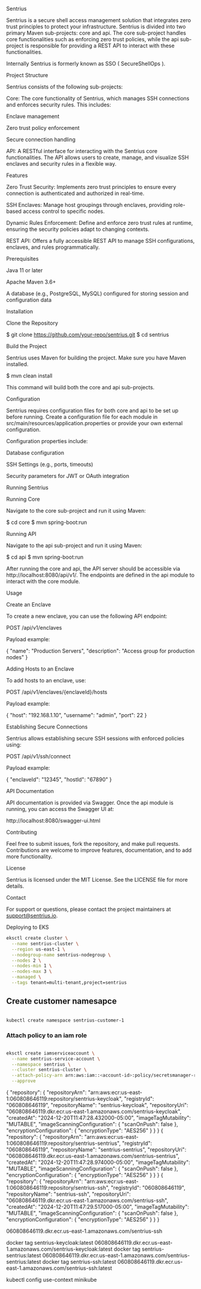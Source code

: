 Sentrius

Sentrius is a secure shell access management solution that integrates zero trust principles to protect your infrastructure. Sentrius is divided into two primary Maven sub-projects: core and api. The core sub-project handles core functionalities such as enforcing zero trust policies, while the api sub-project is responsible for providing a REST API to interact with these functionalities.

Internally Sentrius is formerly known as SSO ( SecureShellOps ). 

Project Structure

Sentrius consists of the following sub-projects:

Core: The core functionality of Sentrius, which manages SSH connections and enforces security rules. This includes:

Enclave management

Zero trust policy enforcement

Secure connection handling

API: A RESTful interface for interacting with the Sentrius core functionalities. The API allows users to create, manage, and visualize SSH enclaves and security rules in a flexible way.

Features

Zero Trust Security: Implements zero trust principles to ensure every connection is authenticated and authorized in real-time.

SSH Enclaves: Manage host groupings through enclaves, providing role-based access control to specific nodes.

Dynamic Rules Enforcement: Define and enforce zero trust rules at runtime, ensuring the security policies adapt to changing contexts.

REST API: Offers a fully accessible REST API to manage SSH configurations, enclaves, and rules programmatically.

Prerequisites

Java 11 or later

Apache Maven 3.6+

A database (e.g., PostgreSQL, MySQL) configured for storing session and configuration data

Installation

Clone the Repository

$ git clone https://github.com/your-repo/sentrius.git
$ cd sentrius

Build the Project

Sentrius uses Maven for building the project. Make sure you have Maven installed.

$ mvn clean install

This command will build both the core and api sub-projects.

Configuration

Sentrius requires configuration files for both core and api to be set up before running. Create a configuration file for each module in src/main/resources/application.properties or provide your own external configuration.

Configuration properties include:

Database configuration

SSH Settings (e.g., ports, timeouts)

Security parameters for JWT or OAuth integration

Running Sentrius

Running Core

Navigate to the core sub-project and run it using Maven:

$ cd core
$ mvn spring-boot:run

Running API

Navigate to the api sub-project and run it using Maven:

$ cd api
$ mvn spring-boot:run

After running the core and api, the API server should be accessible via http://localhost:8080/api/v1/. The endpoints are defined in the api module to interact with the core module.

Usage

Create an Enclave

To create a new enclave, you can use the following API endpoint:

POST /api/v1/enclaves

Payload example:

{
"name": "Production Servers",
"description": "Access group for production nodes"
}

Adding Hosts to an Enclave

To add hosts to an enclave, use:

POST /api/v1/enclaves/{enclaveId}/hosts

Payload example:

{
"host": "192.168.1.10",
"username": "admin",
"port": 22
}

Establishing Secure Connections

Sentrius allows establishing secure SSH sessions with enforced policies using:

POST /api/v1/ssh/connect

Payload example:

{
"enclaveId": "12345",
"hostId": "67890"
}

API Documentation

API documentation is provided via Swagger. Once the api module is running, you can access the Swagger UI at:

http://localhost:8080/swagger-ui.html

Contributing

Feel free to submit issues, fork the repository, and make pull requests. Contributions are welcome to improve features, documentation, and to add more functionality.

License

Sentrius is licensed under the MIT License. See the LICENSE file for more details.

Contact

For support or questions, please contact the project maintainers at support@sentrius.io.



Deploying to EKS

```bash
eksctl create cluster \
  --name sentrius-cluster \
  --region us-east-1 \
  --nodegroup-name sentrius-nodegroup \
  --nodes 2 \
  --nodes-min 1 \
  --nodes-max 3 \
  --managed \
  --tags tenant=multi-tenant,project=sentrius


```

## Create customer namesapce

```bash

kubectl create namespace sentrius-customer-1

```

### Attach policy to an iam role

```bash

eksctl create iamserviceaccount \
  --name sentrius-service-account \
  --namespace sentrius \
  --cluster sentrius-cluster \
  --attach-policy-arn arn:aws:iam::<account-id>:policy/secretsmanager-read-policy \
  --approve
```




{
"repository": {
"repositoryArn": "arn:aws:ecr:us-east-1:060808646119:repository/sentrius-keycloak",
"registryId": "060808646119",
"repositoryName": "sentrius-keycloak",
"repositoryUri": "060808646119.dkr.ecr.us-east-1.amazonaws.com/sentrius-keycloak",
"createdAt": "2024-12-20T11:47:28.432000-05:00",
"imageTagMutability": "MUTABLE",
"imageScanningConfiguration": {
"scanOnPush": false
},
"encryptionConfiguration": {
"encryptionType": "AES256"
}
}
}
{
"repository": {
"repositoryArn": "arn:aws:ecr:us-east-1:060808646119:repository/sentrius-sentrius",
"registryId": "060808646119",
"repositoryName": "sentrius-sentrius",
"repositoryUri": "060808646119.dkr.ecr.us-east-1.amazonaws.com/sentrius-sentrius",
"createdAt": "2024-12-20T11:47:28.974000-05:00",
"imageTagMutability": "MUTABLE",
"imageScanningConfiguration": {
"scanOnPush": false
},
"encryptionConfiguration": {
"encryptionType": "AES256"
}
}
}
{
"repository": {
"repositoryArn": "arn:aws:ecr:us-east-1:060808646119:repository/sentrius-ssh",
"registryId": "060808646119",
"repositoryName": "sentrius-ssh",
"repositoryUri": "060808646119.dkr.ecr.us-east-1.amazonaws.com/sentrius-ssh",
"createdAt": "2024-12-20T11:47:29.517000-05:00",
"imageTagMutability": "MUTABLE",
"imageScanningConfiguration": {
"scanOnPush": false
},
"encryptionConfiguration": {
"encryptionType": "AES256"
}
}
}

060808646119.dkr.ecr.us-east-1.amazonaws.com/sentrius-ssh

docker tag sentrius-keycloak:latest 060808646119.dkr.ecr.us-east-1.amazonaws.com/sentrius-keycloak:latest
docker tag sentrius-sentrius:latest 060808646119.dkr.ecr.us-east-1.amazonaws.com/sentrius-sentrius:latest
docker tag sentrius-ssh:latest 060808646119.dkr.ecr.us-east-1.amazonaws.com/sentrius-ssh:latest


kubectl config use-context minikube
